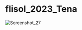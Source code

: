 # flisol_2023_Tena
![Screenshot_27](https://user-images.githubusercontent.com/36687747/221367708-e57c2124-b28c-4ab8-aafc-c363f24abbe9.png)

